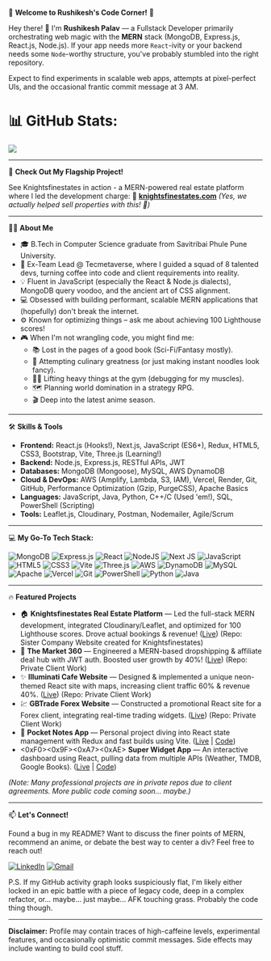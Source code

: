 🌟 **Welcome to Rushikesh's Code Corner!** 🌟

Hey there! 👋 I'm **Rushikesh Palav** — a Fullstack Developer primarily orchestrating web magic with the **MERN** stack (MongoDB, Express.js, React.js, Node.js). If your app needs more `React`-ivity or your backend needs some `Node`-worthy structure, you've probably stumbled into the right repository.

Expect to find experiments in scalable web apps, attempts at pixel-perfect UIs, and the occasional frantic commit message at 3 AM.

# 📊 GitHub Stats:
![](https://nirzak-streak-stats.vercel.app/?user=Atreusx1&theme=dark&hide_border=false)<br/>

---

🚀 **Check Out My Flagship Project!**

See Knightsfinestates in action - a MERN-powered real estate platform where I led the development charge:
🔗 **[knightsfinestates.com](https://knightsfinestates.com/)**
_(Yes, we actually helped sell properties with this! 🎉)_

---

👨‍💻 **About Me**

*   🎓 B.Tech in Computer Science graduate from Savitribai Phule Pune University.
*   🚀 Ex-Team Lead @ Tecmetaverse, where I guided a squad of 8 talented devs, turning coffee into code and client requirements into reality.
*   💡 Fluent in JavaScript (especially the React & Node.js dialects), MongoDB query voodoo, and the ancient art of CSS alignment.
*   💻 Obsessed with building performant, scalable MERN applications that (hopefully) don't break the internet.
*   ⚙️ Known for optimizing things – ask me about achieving 100 Lighthouse scores!
*   🎮 When I'm not wrangling code, you might find me:
    *   📚 Lost in the pages of a good book (Sci-Fi/Fantasy mostly).
    *   🍳 Attempting culinary greatness (or just making instant noodles look fancy).
    *   🏋️‍♂️ Lifting heavy things at the gym (debugging for my muscles).
    *   🗺️ Planning world domination in a strategy RPG.
    *   🎬 Deep into the latest anime season.

---

🛠️ **Skills & Tools**

*   **Frontend:** React.js (Hooks!), Next.js, JavaScript (ES6+), Redux, HTML5, CSS3, Bootstrap, Vite, Three.js (Learning!)
*   **Backend:** Node.js, Express.js, RESTful APIs, JWT
*   **Databases:** MongoDB (Mongoose), MySQL, AWS DynamoDB
*   **Cloud & DevOps:** AWS (Amplify, Lambda, S3, IAM), Vercel, Render, Git, GitHub, Performance Optimization (Gzip, PurgeCSS), Apache Basics
*   **Languages:** JavaScript, Java, Python, C++/C (Used 'em!), SQL, PowerShell (Scripting)
*   **Tools:** Leaflet.js, Cloudinary, Postman, Nodemailer, Agile/Scrum

---

💻 **My Go-To Tech Stack:**

![MongoDB](https://img.shields.io/badge/MongoDB-%234ea94b.svg?style=for-the-badge&logo=mongodb&logoColor=white)
![Express.js](https://img.shields.io/badge/express.js-%23404d59.svg?style=for-the-badge&logo=express&logoColor=%2361DAFB)
![React](https://img.shields.io/badge/react-%2320232a.svg?style=for-the-badge&logo=react&logoColor=%2361DAFB)
![NodeJS](https://img.shields.io/badge/node.js-6DA55F?style=for-the-badge&logo=node.js&logoColor=white)
![Next JS](https://img.shields.io/badge/Next-black?style=for-the-badge&logo=next.js&logoColor=white)
![JavaScript](https://img.shields.io/badge/javascript-%23323330.svg?style=for-the-badge&logo=javascript&logoColor=%23F7DF1E)
![HTML5](https://img.shields.io/badge/html5-%23E34F26.svg?style=for-the-badge&logo=html5&logoColor=white)
![CSS3](https://img.shields.io/badge/css3-%231572B6.svg?style=for-the-badge&logo=css3&logoColor=white)
![Vite](https://img.shields.io/badge/vite-%23646CFF.svg?style=for-the-badge&logo=vite&logoColor=white)
![Three.js](https://img.shields.io/badge/threejs-black?style=for-the-badge&logo=three.js&logoColor=white)
![AWS](https://img.shields.io/badge/AWS-%23FF9900.svg?style=for-the-badge&logo=amazon-aws&logoColor=white)
![DynamoDB](https://img.shields.io/badge/Amazon%20DynamoDB-4053D6?style=for-the-badge&logo=Amazon%20DynamoDB&logoColor=white)
![MySQL](https://img.shields.io/badge/mysql-%2300f.svg?style=for-the-badge&logo=mysql&logoColor=white)
![Apache](https://img.shields.io/badge/apache-%23D42029.svg?style=for-the-badge&logo=apache&logoColor=white)
![Vercel](https://img.shields.io/badge/Vercel-%23000000.svg?style=for-the-badge&logo=vercel&logoColor=white)
![Git](https://img.shields.io/badge/git-%23F05033.svg?style=for-the-badge&logo=git&logoColor=white)
![PowerShell](https://img.shields.io/badge/PowerShell-%235391FE.svg?style=for-the-badge&logo=powershell&logoColor=white)
![Python](https://img.shields.io/badge/python-3670A0?style=for-the-badge&logo=python&logoColor=ffdd54)
![Java](https://img.shields.io/badge/java-%23ED8B00.svg?style=for-the-badge&logo=openjdk&logoColor=white)

---

🔥 **Featured Projects**

*   🏠 **Knightsfinestates Real Estate Platform** — Led the full-stack MERN development, integrated Cloudinary/Leaflet, and optimized for 100 Lighthouse scores. Drove actual bookings & revenue! ([Live](https://knightsfinestates.com/)) (Repo: Sister Company Website created for Knightsfinestates)
*   🛒 **The Market 360** — Engineered a MERN-based dropshipping & affiliate deal hub with JWT auth. Boosted user growth by 40%! ([Live](https://market-360-frontend-zeta.vercel.app/)) (Repo: Private Client Work)
*   ✨ **Illuminati Cafe Website** — Designed & implemented a unique neon-themed React site with maps, increasing client traffic 60% & revenue 40%. ([Live](http://www.tkshospitality.com/)) (Repo: Private Client Work)
*   💹 **GBTrade Forex Website** — Constructed a promotional React site for a Forex client, integrating real-time trading widgets. ([Live](https://gbtrade.io/)) (Repo: Private Client Work)
*   📝 **Pocket Notes App** — Personal project diving into React state management with Redux and fast builds using Vite. ([Live](https://react-module-test-pi.vercel.app/) | [Code](<link-to-your-repo-if-public>))
*   <0xF0><0x9F><0xA7><0xAE> **Super Widget App** — An interactive dashboard using React, pulling data from multiple APIs (Weather, TMDB, Google Books). ([Live](https://react-super-app-ebon.vercel.app/) | [Code](<link-to-your-repo-if-public>))

_(Note: Many professional projects are in private repos due to client agreements. More public code coming soon... maybe.)_

---

📫 **Let's Connect!**

Found a bug in my README? Want to discuss the finer points of MERN, recommend an anime, or debate the best way to center a div? Feel free to reach out!

[![LinkedIn](https://img.shields.io/badge/LinkedIn-%230077B5.svg?style=for-the-badge&logo=linkedin&logoColor=white)](<your-linkedin-url>)
[![Gmail](https://img.shields.io/badge/Gmail-%23D14836.svg?style=for-the-badge&logo=Gmail&logoColor=white)](mailto:rushikeshpalav23@gmail.com)

P.S. If my GitHub activity graph looks suspiciously flat, I'm likely either locked in an epic battle with a piece of legacy code, deep in a complex refactor, or... maybe... just maybe... AFK touching grass. Probably the code thing though.

---

**Disclaimer:** Profile may contain traces of high-caffeine levels, experimental features, and occasionally optimistic commit messages. Side effects may include wanting to build cool stuff.
